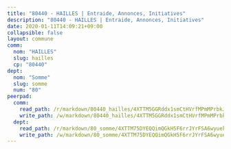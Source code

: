 ```yaml
---
title: "80440 - HAILLES | Entraide, Annonces, Initiatives"
description: "80440 - HAILLES | Entraide, Annonces, Initiatives"
date: 2020-01-11T14:09:21+09:00
collapsible: false
layout: commune
comm:
  nom: "HAILLES"
  slug: hailles
  cp: "80440"
dept:
  nom: "Somme"
  slug: somme
  num: "80"
peerpad:
  comm:
    read_path: /r/markdown/80440_hailles/4XTTM5GGRddx1smCtHVrfMPmMPrbkJqxzNKiUpCPx7fKDnPjQ
    write_path: /w/markdown/80440_hailles/4XTTM5GGRddx1smCtHVrfMPmMPrbkJqxzNKiUpCPx7fKDnPjQ-K3TgTqinKN3e3fZB7X4k1161nt8JwSdLW1nLfEWQexXFMsJTv6sfUtD2UnpmLKopbP6o3JBNNZNZBytHK4SwnPJUMLD3LbaDYNDMtYsEA3bLfMosorT67NqRB2MK6fFE9o29kGN6
  dept:
    read_path: /r/markdown/80_somme/4XTTM75DYEQQimQGkH5F6rrJYrFSA6wyuekdgioEx7v45YjSw
    write_path: /w/markdown/80_somme/4XTTM75DYEQQimQGkH5F6rrJYrFSA6wyuekdgioEx7v45YjSw-K3TgTuB1DbUNHuFo9Fhh6JTUriPx8E5izGkmw9RSNTjUtMFPoZhqqp87szE8th3EytWSHGdhUuQUPjam8aJZh1SdH8pL3ibgUbMdNhU17kjAmSa49LMB2GjXvVwDVurE8mgce3XM
---
```


